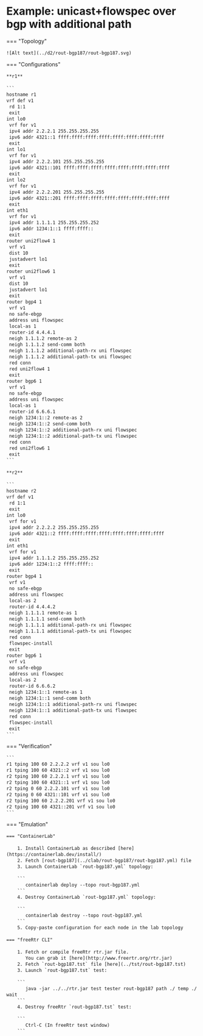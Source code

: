 # Example: unicast+flowspec over bgp with additional path

=== "Topology"

    ![Alt text](../d2/rout-bgp187/rout-bgp187.svg)

=== "Configurations"

    **r1**

    ```
    hostname r1
    vrf def v1
     rd 1:1
     exit
    int lo0
     vrf for v1
     ipv4 addr 2.2.2.1 255.255.255.255
     ipv6 addr 4321::1 ffff:ffff:ffff:ffff:ffff:ffff:ffff:ffff
     exit
    int lo1
     vrf for v1
     ipv4 addr 2.2.2.101 255.255.255.255
     ipv6 addr 4321::101 ffff:ffff:ffff:ffff:ffff:ffff:ffff:ffff
     exit
    int lo2
     vrf for v1
     ipv4 addr 2.2.2.201 255.255.255.255
     ipv6 addr 4321::201 ffff:ffff:ffff:ffff:ffff:ffff:ffff:ffff
     exit
    int eth1
     vrf for v1
     ipv4 addr 1.1.1.1 255.255.255.252
     ipv6 addr 1234:1::1 ffff:ffff::
     exit
    router uni2flow4 1
     vrf v1
     dist 10
     justadvert lo1
     exit
    router uni2flow6 1
     vrf v1
     dist 10
     justadvert lo1
     exit
    router bgp4 1
     vrf v1
     no safe-ebgp
     address uni flowspec
     local-as 1
     router-id 4.4.4.1
     neigh 1.1.1.2 remote-as 2
     neigh 1.1.1.2 send-comm both
     neigh 1.1.1.2 additional-path-rx uni flowspec
     neigh 1.1.1.2 additional-path-tx uni flowspec
     red conn
     red uni2flow4 1
     exit
    router bgp6 1
     vrf v1
     no safe-ebgp
     address uni flowspec
     local-as 1
     router-id 6.6.6.1
     neigh 1234:1::2 remote-as 2
     neigh 1234:1::2 send-comm both
     neigh 1234:1::2 additional-path-rx uni flowspec
     neigh 1234:1::2 additional-path-tx uni flowspec
     red conn
     red uni2flow6 1
     exit
    ```

    **r2**

    ```
    hostname r2
    vrf def v1
     rd 1:1
     exit
    int lo0
     vrf for v1
     ipv4 addr 2.2.2.2 255.255.255.255
     ipv6 addr 4321::2 ffff:ffff:ffff:ffff:ffff:ffff:ffff:ffff
     exit
    int eth1
     vrf for v1
     ipv4 addr 1.1.1.2 255.255.255.252
     ipv6 addr 1234:1::2 ffff:ffff::
     exit
    router bgp4 1
     vrf v1
     no safe-ebgp
     address uni flowspec
     local-as 2
     router-id 4.4.4.2
     neigh 1.1.1.1 remote-as 1
     neigh 1.1.1.1 send-comm both
     neigh 1.1.1.1 additional-path-rx uni flowspec
     neigh 1.1.1.1 additional-path-tx uni flowspec
     red conn
     flowspec-install
     exit
    router bgp6 1
     vrf v1
     no safe-ebgp
     address uni flowspec
     local-as 2
     router-id 6.6.6.2
     neigh 1234:1::1 remote-as 1
     neigh 1234:1::1 send-comm both
     neigh 1234:1::1 additional-path-rx uni flowspec
     neigh 1234:1::1 additional-path-tx uni flowspec
     red conn
     flowspec-install
     exit
    ```

=== "Verification"

    ```
    r1 tping 100 60 2.2.2.2 vrf v1 sou lo0
    r1 tping 100 60 4321::2 vrf v1 sou lo0
    r2 tping 100 60 2.2.2.1 vrf v1 sou lo0
    r2 tping 100 60 4321::1 vrf v1 sou lo0
    r2 tping 0 60 2.2.2.101 vrf v1 sou lo0
    r2 tping 0 60 4321::101 vrf v1 sou lo0
    r2 tping 100 60 2.2.2.201 vrf v1 sou lo0
    r2 tping 100 60 4321::201 vrf v1 sou lo0
    ```

=== "Emulation"

    === "ContainerLab"

        1. Install ContainerLab as described [here](https://containerlab.dev/install/)  
        2. Fetch [rout-bgp187](../clab/rout-bgp187/rout-bgp187.yml) file  
        3. Launch ContainerLab `rout-bgp187.yml` topology:  

        ```
           containerlab deploy --topo rout-bgp187.yml  
        ```
        4. Destroy ContainerLab `rout-bgp187.yml` topology:  

        ```
           containerlab destroy --topo rout-bgp187.yml  
        ```
        5. Copy-paste configuration for each node in the lab topology

    === "freeRtr CLI"

        1. Fetch or compile freeRtr rtr.jar file.  
           You can grab it [here](http://www.freertr.org/rtr.jar)  
        2. Fetch `rout-bgp187.tst` file [here](../tst/rout-bgp187.tst)  
        3. Launch `rout-bgp187.tst` test:  

        ```
           java -jar ../../rtr.jar test tester rout-bgp187 path ./ temp ./ wait
        ```
        4. Destroy freeRtr `rout-bgp187.tst` test:  

        ```
           Ctrl-C (In freeRtr test window)
        ```

